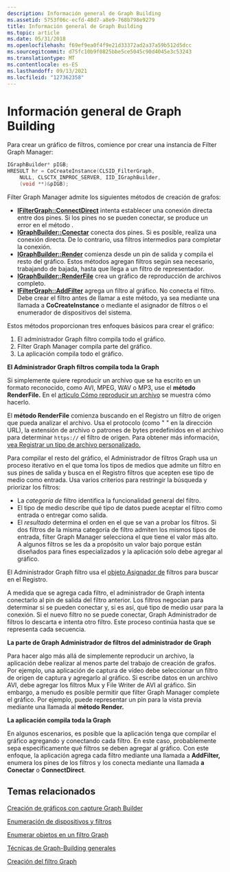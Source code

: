 ```yaml
---
description: Información general de Graph Building
ms.assetid: 5753f06c-ecfd-48d7-a8e9-768b798e9279
title: Información general de Graph Building
ms.topic: article
ms.date: 05/31/2018
ms.openlocfilehash: f69ef9ea0f4f9e21d33372ad2a37a59b512d5dcc
ms.sourcegitcommit: d75fc10b9f0825bbe5ce5045c90d4045e3c53243
ms.translationtype: MT
ms.contentlocale: es-ES
ms.lasthandoff: 09/13/2021
ms.locfileid: "127362358"
---
```

# <a name="overview-of-graph-building"></a>Información general de Graph Building

Para crear un gráfico de filtros, comience por crear una instancia de Filter Graph Manager:


```C++
IGraphBuilder* pIGB;
HRESULT hr = CoCreateInstance(CLSID_FilterGraph,
    NULL, CLSCTX_INPROC_SERVER, IID_IGraphBuilder,
    (void **)&pIGB);
```



Filter Graph Manager admite los siguientes métodos de creación de grafos:

-   [**IFilterGraph::ConnectDirect**](/windows/desktop/api/Strmif/nf-strmif-ifiltergraph-connectdirect) intenta establecer una conexión directa entre dos pines. Si los pines no se pueden conectar, se produce un error en el método .
-   [**IGraphBuilder::Conectar**](/windows/desktop/api/Strmif/nf-strmif-igraphbuilder-connect) conecta dos pines. Si es posible, realiza una conexión directa. De lo contrario, usa filtros intermedios para completar la conexión.
-   [**IGraphBuilder::Render**](/windows/desktop/api/Strmif/nf-strmif-igraphbuilder-render) comienza desde un pin de salida y compila el resto del gráfico. Estos métodos agregan filtros según sea necesario, trabajando de bajada, hasta que llega a un filtro de representador.
-   [**IGraphBuilder::RenderFile**](/windows/desktop/api/Strmif/nf-strmif-igraphbuilder-renderfile) crea un gráfico de reproducción de archivos completo.
-   [**IFilterGraph::AddFilter**](/windows/desktop/api/Strmif/nf-strmif-ifiltergraph-addfilter) agrega un filtro al gráfico. No conecta el filtro. Debe crear el filtro antes de llamar a este método, ya sea mediante una llamada a **CoCreateInstance** o mediante el asignador de filtros o el enumerador de dispositivos del sistema.

Estos métodos proporcionan tres enfoques básicos para crear el gráfico:

1.  El administrador Graph filtro compila todo el gráfico.
2.  Filter Graph Manager compila parte del gráfico.
3.  La aplicación compila todo el gráfico.

**El Administrador Graph filtros compila toda la Graph**

Si simplemente quiere reproducir un archivo que se ha escrito en un formato reconocido, como AVI, MPEG, WAV o MP3, use el **método RenderFile.** En el [artículo Cómo reproducir un archivo](how-to-play-a-file.md) se muestra cómo hacerlo.

El **método RenderFile** comienza buscando en el Registro un filtro de origen que pueda analizar el archivo. Usa el protocolo (como " " en la dirección URL), la extensión de archivo o patrones de bytes predefinidos en el archivo para determinar `https://` el filtro de origen. Para obtener más información, [vea Registrar un tipo de archivo personalizado.](registering-a-custom-file-type.md)

Para compilar el resto del gráfico, el Administrador de filtros Graph usa un proceso iterativo en el que toma los tipos de medios que admite un filtro en sus pines de salida y busca en el Registro filtros que acepten ese tipo de medio como entrada. Usa varios criterios para restringir la búsqueda y priorizar los filtros:

-   La *categoría de* filtro identifica la funcionalidad general del filtro.
-   El tipo de medio describe qué tipo de datos puede aceptar el filtro como entrada o entregar como salida.
-   El *resultado* determina el orden en el que se van a probar los filtros. Si dos filtros de la misma categoría de filtro admiten los mismos tipos de entrada, filter Graph Manager selecciona el que tiene el valor más alto. A algunos filtros se les da a propósito un valor bajo porque están diseñados para fines especializados y la aplicación solo debe agregar al gráfico.

El Administrador Graph filtro usa el [objeto Asignador de](filter-mapper.md) filtros para buscar en el Registro.

A medida que se agrega cada filtro, el administrador de Graph intenta conectarlo al pin de salida del filtro anterior. Los filtros negocian para determinar si se pueden conectar y, si es así, qué tipo de medio usar para la conexión. Si el nuevo filtro no se puede conectar, Graph Administrador de filtros lo descarta e intenta otro filtro. Este proceso continúa hasta que se representa cada secuencia.

**La parte de Graph Administrador de filtros del administrador de Graph**

Para hacer algo más allá de simplemente reproducir un archivo, la aplicación debe realizar al menos parte del trabajo de creación de grafos. Por ejemplo, una aplicación de captura de vídeo debe seleccionar un filtro de origen de captura y agregarlo al gráfico. Si escribe datos en un archivo AVI, debe agregar los filtros Mux y File Writer de AVI al gráfico. Sin embargo, a menudo es posible permitir que filter Graph Manager complete el gráfico. Por ejemplo, puede representar un pin para la vista previa mediante una llamada al **método Render.**

**La aplicación compila toda la Graph**

En algunos escenarios, es posible que la aplicación tenga que compilar el gráfico agregando y conectando cada filtro. En este caso, probablemente sepa específicamente qué filtros se deben agregar al gráfico. Con este enfoque, la aplicación agrega cada filtro mediante una llamada a **AddFilter,** enumera los pines de los filtros y los conecta mediante una llamada **a Conectar** o **ConnectDirect**.

## <a name="related-topics"></a>Temas relacionados

<dl> <dt>

[Creación de gráficos con capture Graph Builder](building-graphs-with-the-capture-graph-builder.md)
</dt> <dt>

[Enumeración de dispositivos y filtros](enumerating-devices-and-filters.md)
</dt> <dt>

[Enumerar objetos en un filtro Graph](enumerating-objects-in-a-filter-graph.md)
</dt> <dt>

[Técnicas de Graph-Building generales](general-graph-building-techniques.md)
</dt> <dt>

[Creación del filtro Graph](building-the-filter-graph.md)
</dt> </dl>

 

 



